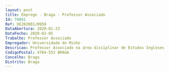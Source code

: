 ```yaml
--- 
layout: post
title: Emprego - Braga - Professor Associado
Id: 74041
Ref: OE202001/0959
DataAbertura: 2020-01-23
DataFecho: 2020-02-05
Trabalho: Professor Associado
Empregador: Universidade do Minho
Descricao: Professor Associado na área disciplinar de Estudos Ingleses e Norte Americanos
CodigoPostal: 4704-553 BRAGA
Concelho: Braga
Distrito: Braga
--- 
```

